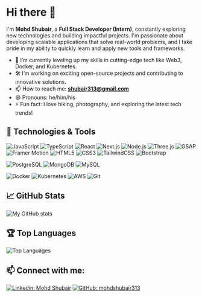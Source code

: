# Hi there 👋

I'm **Mohd Shubair**, a **Full Stack Developer (Intern)**, constantly exploring new technologies and building impactful projects. I'm passionate about developing scalable applications that solve real-world problems, and I take pride in my ability to quickly learn and apply new tools and frameworks.

- 🌱 I’m currently leveling up my skills in cutting-edge tech like Web3, Docker, and Kubernetes.
- 🛠️ I’m working on exciting open-source projects and contributing to innovative solutions.
- 📫 How to reach me: **[shubair313@gmail.com](mailto:shubair313@gmail.com)**
- 😄 Pronouns: he/him/his
- ⚡ Fun fact: I love hiking, photography, and exploring the latest tech trends!

## 🔧 Technologies & Tools

![JavaScript](https://img.shields.io/badge/-JavaScript-F7DF1E?style=for-the-badge&logo=javascript&logoColor=black)
![TypeScript](https://img.shields.io/badge/-TypeScript-007ACC?style=for-the-badge&logo=typescript&logoColor=white)
![React](https://img.shields.io/badge/-React-61DAFB?style=for-the-badge&logo=react&logoColor=black)
![Next.js](https://img.shields.io/badge/-Next.js-000000?style=for-the-badge&logo=nextdotjs&logoColor=white)
![Node.js](https://img.shields.io/badge/-Node.js-339933?style=for-the-badge&logo=nodedotjs&logoColor=white)
![Three.js](https://img.shields.io/badge/-Three.js-000000?style=for-the-badge&logo=threedotjs&logoColor=white)
![GSAP](https://img.shields.io/badge/-GSAP-88CE02?style=for-the-badge&logo=greensock&logoColor=white)
![Framer Motion](https://img.shields.io/badge/-Framer_Motion-0055FF?style=for-the-badge&logo=framer&logoColor=white)
![HTML5](https://img.shields.io/badge/-HTML5-E34F26?style=for-the-badge&logo=html5&logoColor=white)
![CSS3](https://img.shields.io/badge/-CSS3-1572B6?style=for-the-badge&logo=css3&logoColor=white)
![TailwindCSS](https://img.shields.io/badge/-TailwindCSS-38B2AC?style=for-the-badge&logo=tailwind-css&logoColor=white)
![Bootstrap](https://img.shields.io/badge/-Bootstrap-563D7C?style=for-the-badge&logo=bootstrap&logoColor=white)

![PostgreSQL](https://img.shields.io/badge/-PostgreSQL-4169E1?style=for-the-badge&logo=postgresql&logoColor=white)
![MongoDB](https://img.shields.io/badge/-MongoDB-47A248?style=for-the-badge&logo=mongodb&logoColor=white)
![MySQL](https://img.shields.io/badge/-MySQL-4479A1?style=for-the-badge&logo=mysql&logoColor=white)

![Docker](https://img.shields.io/badge/-Docker-2496ED?style=for-the-badge&logo=docker&logoColor=white)
![Kubernetes](https://img.shields.io/badge/-Kubernetes-326CE5?style=for-the-badge&logo=kubernetes&logoColor=white)
![AWS](https://img.shields.io/badge/-AWS-232F3E?style=for-the-badge&logo=amazonaws&logoColor=white)
![Git](https://img.shields.io/badge/-Git-F05032?style=for-the-badge&logo=git&logoColor=white)

## 📈 GitHub Stats

![My GitHub stats](https://github-readme-stats.vercel.app/api?username=mohdshubair313&show_icons=true&theme=radical)

## 🏆 Top Languages

![Top Languages](https://github-readme-stats.vercel.app/api/top-langs/?username=mohdshubair313&layout=compact&theme=radical)

## 📫 Connect with me:

[![Linkedin: Mohd Shubair](https://img.shields.io/badge/-Mohd_Shubair-blue?style=for-the-badge&logo=Linkedin&logoColor=white&link=https://www.linkedin.com/in/mohd-shubair-b1a454250/)](https://www.linkedin.com/in/mohd-shubair-b1a454250/)
[![GitHub: mohdshubair313](https://img.shields.io/github/followers/mohdshubair313?label=follow&style=social)](https://github.com/mohdshubair313)

